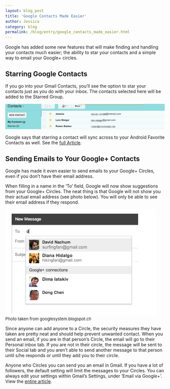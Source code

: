 ```yaml
---
layout: blog_post
title: 'Google Contacts Made Easier'
author: Jessica
category: blog
permalink: /blog/entry/google_contacts_made_easier.html
---
```


Google has added some new features that will make finding and handling your contacts much easier; the ability to star your contacts and a simple way to email your Google+ circles.

Starring Google Contacts
---

If you go into your Gmail Contacts, you’ll see the option to star your contacts just as you do with your inbox.  The contacts selected here will be added to the Starred Group.  

![Starring Google Contacts](/assets/blog/2014-02-12-google_contacts_made_easier/starring_google_contacts.jpg)

Google says that starring a contact will sync across to your Android Favorite Contacts as well. See the [full Article](http://googlesystem.blogspot.ch/2014/01/star-google-contacts.html).


Sending Emails to Your Google+ Contacts
---

Google has made it even easier to send emails to your Google+ Circles, even if you don’t have their email address.  

When filling in a name in the ‘To’ field, Google will now show suggestions from your Google+ Circles.  The neat thing is that Google will not show you their actual email address (see photo below). You will only be able to see their email address if they respond.  

![Google Plus](/assets/blog/2014-02-12-google_contacts_made_easier/google_plus.jpg)
<div style="font-size: 13px; margin-top:-15px">Photo taken from googlesystem.blogspot.ch</div>

Since anyone can add anyone to a Circle, the security measures they have taken are pretty neat and should help prevent unwanted contact.  When you send an email, if you are in that person’s Circle, the email will go to their Personal inbox tab.  If you are not in their circle, the message will be sent to their Social tab and you aren’t able to send another message to that person until s/he responds or until they add you to their circle.

Anyone who Circles you can send you an email in Gmail.  If you have a lot of followers, the default setting will limit the messages to your Circles.  You can always edit your settings within Gmail’s Settings, under ‘Email via Google+’. View the [entire article](http://googlesystem.blogspot.ch/2014/01/send-email-to-your-google-circles.html).



